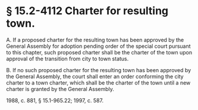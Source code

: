 # § 15.2-4112 Charter for resulting town.

<p>A. If a proposed charter for the resulting town has been approved by the General Assembly for adoption pending order of the special court pursuant to this chapter, such proposed charter shall be the charter of the town upon approval of the transition from city to town status.</p><p>B. If no such proposed charter for the resulting town has been approved by the General Assembly, the court shall enter an order conforming the city charter to a town charter, which shall be the charter of the town until a new charter is granted by the General Assembly.</p><p>1988, c. 881, § 15.1-965.22; 1997, c. 587.</p>